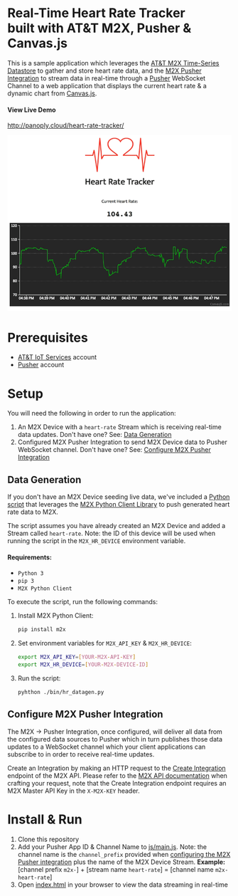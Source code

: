 # Real-Time Heart Rate Tracker <br/> built with AT&T M2X, Pusher & Canvas.js

This is a sample application which leverages the [AT&T M2X Time-Series Datastore](https://m2x.att.com) to gather and store heart rate data, and the [M2X Pusher Integration](https://m2x.att.com/developer/documentation/integrations#pusher-sink-integration) to stream data in real-time through a [Pusher](https://pusher.com/) WebSocket Channel to a web application that displays the current heart rate & a dynamic chart from [Canvas.js](http://canvasjs.com/html5-javascript-dynamic-chart/).

#### View Live Demo
http://panoply.cloud/heart-rate-tracker/

![Heart Rate Tracker](images/heart-rate-tracker.gif)

# Prerequisites

* [AT&T IoT Services](https://m2x.att.com/signup) account
* [Pusher](https://pusher.com/signup) account

# Setup

You will need the following in order to run the application:

1. An M2X Device with a `heart-rate` Stream which is receiving real-time data updates. Don't have one? See: [Data Generation](#data-generation)
2. Configured M2X Pusher Integration to send M2X Device data to Pusher WebSocket channel. Don't have one? See: [Configure M2X Pusher Integration](#configure-m2x-pusher-integration)

## Data Generation

If you don't have an M2X Device seeding live data, we've included a [Python script](bin/hr_datagen.py) that leverages the [M2X Python Client Library](https://github.com/attm2x/m2x-python) to push generated heart rate data to M2X.

The script assumes you have already created an M2X Device and added a Stream called `heart-rate`. Note: the ID of this device will be used when running the script in the `M2X_HR_DEVICE` environment variable.

#### Requirements: 

* `Python 3`
* `pip 3`
* `M2X Python Client` 

To execute the script, run the following commands:

1. Install M2X Python Client:
    ```bash
    pip install m2x
    ```

2. Set environment variables for `M2X_API_KEY` & `M2X_HR_DEVICE`:
    ```bash
    export M2X_API_KEY=[YOUR-M2X-API-KEY]
    export M2X_HR_DEVICE=[YOUR-M2X-DEVICE-ID]
    ```

2. Run the script:
    ```bash
    pyhthon ./bin/hr_datagen.py
    ```

## Configure M2X Pusher Integration

The M2X -> Pusher Integration, once configured, will deliver all data from the configured data sources to Pusher which in turn publishes those data updates to a WebSocket channel which your client applications can subscribe to in order to receive real-time updates.

Create an Integration by making an HTTP request to the [Create Integration](https://m2x.att.com/developer/documentation/integrations#Create-Integration) endpoint of the M2X API. Please refer to the [M2X API documentation](https://m2x.att.com/developer/documentation) when crafting your request, note that the Create Integration endpoint requires an M2X Master API Key in the `X-M2X-KEY` header.

# Install & Run

1. Clone this repository
2. Add your Pusher App ID & Channel Name to [js/main.js](js/main.js). Note: the channel name is the `channel_prefix` provided when [configuring the M2X Pusher integration](#configure-m2x-pusher-integration) plus the name of the M2X Device Stream. __Example:__ [channel prefix `m2x-`] + [stream name `heart-rate`] = [channel name `m2x-heart-rate`]
3. Open [index.html](index.html) in your browser to view the data streaming in real-time
